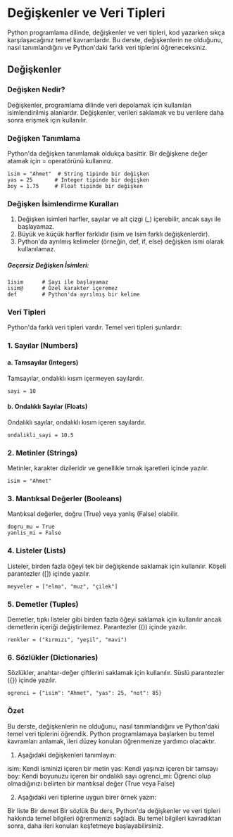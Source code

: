 # Değişkenler ve Veri Tipleri

Python programlama dilinde, değişkenler ve veri tipleri, kod yazarken sıkça karşılaşacağınız temel kavramlardır. Bu derste, değişkenlerin ne olduğunu, nasıl tanımlandığını ve Python'daki farklı veri tiplerini öğreneceksiniz.

## Değişkenler
### Değişken Nedir?

Değişkenler, programlama dilinde veri depolamak için kullanılan isimlendirilmiş alanlardır. Değişkenler, verileri saklamak ve bu verilere daha sonra erişmek için kullanılır.

### Değişken Tanımlama

Python'da değişken tanımlamak oldukça basittir. Bir değişkene değer atamak için = operatörünü kullanırız.

````
isim = "Ahmet"  # String tipinde bir değişken
yas = 25       # Integer tipinde bir değişken
boy = 1.75     # Float tipinde bir değişken
````
### Değişken İsimlendirme Kuralları

1. Değişken isimleri harfler, sayılar ve alt çizgi (_) içerebilir, ancak sayı ile başlayamaz.
2. Büyük ve küçük harfler farklıdır (isim ve Isim farklı değişkenlerdir).
3. Python'da ayrılmış kelimeler (örneğin, def, if, else) değişken ismi olarak kullanılamaz.

##### Geçersiz Değişken İsimleri:

````
1isim      # Sayı ile başlayamaz
isim@      # Özel karakter içeremez
def        # Python'da ayrılmış bir kelime

````

### Veri Tipleri

Python'da farklı veri tipleri vardır. Temel veri tipleri şunlardır:

### 1. Sayılar (Numbers)

#### a. Tamsayılar (Integers)
Tamsayılar, ondalıklı kısım içermeyen sayılardır.

````
sayi = 10
````
#### b. Ondalıklı Sayılar (Floats)
Ondalıklı sayılar, ondalıklı kısım içeren sayılardır.

````
ondalikli_sayi = 10.5
````
### 2. Metinler (Strings)
Metinler, karakter dizileridir ve genellikle tırnak işaretleri içinde yazılır.

````
isim = "Ahmet"
````
### 3. Mantıksal Değerler (Booleans)
Mantıksal değerler, doğru (True) veya yanlış (False) olabilir.

````
dogru_mu = True
yanlis_mi = False
````

### 4. Listeler (Lists)
Listeler, birden fazla öğeyi tek bir değişkende saklamak için kullanılır. Köşeli parantezler ([]) içinde yazılır.

````
meyveler = ["elma", "muz", "çilek"]
````

### 5. Demetler (Tuples)
Demetler, tıpkı listeler gibi birden fazla öğeyi saklamak için kullanılır ancak demetlerin içeriği değiştirilemez. Parantezler (()) içinde yazılır.

````
renkler = ("kırmızı", "yeşil", "mavi")
````

### 6. Sözlükler (Dictionaries)
Sözlükler, anahtar-değer çiftlerini saklamak için kullanılır. Süslü parantezler ({}) içinde yazılır.

````
ogrenci = {"isim": "Ahmet", "yas": 25, "not": 85}
````

### Özet

Bu derste, değişkenlerin ne olduğunu, nasıl tanımlandığını ve Python'daki temel veri tiplerini öğrendik. Python programlamaya başlarken bu temel kavramları anlamak, ileri düzey konuları öğrenmenize yardımcı olacaktır.


1. Aşağıdaki değişkenleri tanımlayın:

isim: Kendi isminizi içeren bir metin
yas: Kendi yaşınızı içeren bir tamsayı
boy: Kendi boyunuzu içeren bir ondalıklı sayı
ogrenci_mi: Öğrenci olup olmadığınızı belirten bir mantıksal değer (True veya False)

2. Aşağıdaki veri tiplerine uygun birer örnek yazın:

Bir liste
Bir demet
Bir sözlük
Bu ders, Python'da değişkenler ve veri tipleri hakkında temel bilgileri öğrenmenizi sağladı. Bu temel bilgileri kavradıktan sonra, daha ileri konuları keşfetmeye başlayabilirsiniz.





